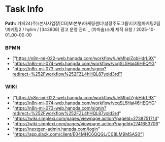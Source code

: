 # Task Info

**Path:** 카페24(주)\본사사업장\[CG]MI본부\마케팅센터\성장주도그룹\디지털마케팅2팀\마케팅2 / hylim / [343606] 광고 운영 관리 _ (차마솔)소재 제작 요청 / 2025-10-01_00-00-00

### BPMN
- ["https://n8n-mi-022-web.hanpda.com/workflow/iJeMhpIZgbHdrL9X"
- "https://n8n-mi-074-web.hanpda.com/workflow/vcqSL5Hai46HEQYG"
- "https://n8n-mi-073-web.hanpda.com/signin?redirect=%252Fworkflow%252FZL4hHQL87yold3rd"]

### WIKI
- ["https://n8n-mi-022-web.hanpda.com/workflow/iJeMhpIZgbHdrL9X"
- "https://n8n-mi-074-web.hanpda.com/workflow/vcqSL5Hai46HEQYG"
- "https://n8n-mi-073-web.hanpda.com/signin?redirect=%252Fworkflow%252FZL4hHQL87yold3rd"
- "https://wiki.simplexi.com/pages/viewpage.action?pageId=2738751714"
- "https://wiki.simplexi.com/pages/viewpage.action?pageId=2741653706"
- "https://nextgen-admin.hanpda.com/login"
- "https://app.slack.com/client/E04MHC6QQGL/C08LM9MSAS0"]

